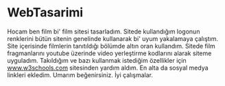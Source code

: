 # WebTasarimi
Hocam ben film bi' film sitesi tasarladım.
Sitede kullandığım logonun renklerini bütün sitenin genelinde kullanarak bi' uyum yakalamaya çalıştım.
Site içerisinde filmlerin tanıtıldığı bölümde altın oran kullandım.
Sitede film fragmanlarını youtube üzerinde video yerleştirme kodlarını alarak siteme uyguladım.
Takıldığım ve bazı kullanmak istediğim özellikler için www.w3schools.com sitesinden yardım aldım.
En alta da sosyal medya linkleri ekledim.
Umarım beğenirsiniz. 
İyi çalışmalar.
